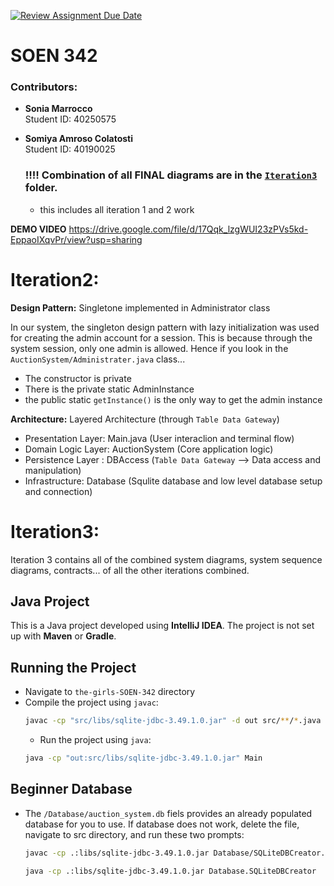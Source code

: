 [![Review Assignment Due Date](https://classroom.github.com/assets/deadline-readme-button-22041afd0340ce965d47ae6ef1cefeee28c7c493a6346c4f15d667ab976d596c.svg)](https://classroom.github.com/a/-9QgYBSe)
# SOEN 342 

### Contributors:
- **Sonia Marrocco**  
  Student ID: 40250575

- **Somiya Amroso Colatosti**  
  Student ID: 40190025

  ### ‼️‼️ Combination of all FINAL diagrams are in the [`Iteration3`](/artifacts/Iteration3) folder.
  - this includes all iteration 1 and 2 work
 
**DEMO VIDEO**
https://drive.google.com/file/d/17Qqk_lzgWUI23zPVs5kd-EppaoIXqvPr/view?usp=sharing

# Iteration2:
  **Design Pattern:** Singletone implemented in Administrator class

In our system, the singleton design pattern with lazy initialization was used for creating the admin account for a session. This is because through the system session, only one admin is allowed. Hence if you look in the `AuctionSystem/Administrater.java` class...
- The constructor is private
- There is the private static AdminInstance
- the public static `getInstance()` is the only way to get the admin instance

 **Architecture:** Layered Architecture (through `Table Data Gateway`)
- Presentation Layer: Main.java (User interaclion and terminal flow)
- Domain Logic Layer: AuctionSystem (Core application logic)
- Persistence Layer : DBAccess (`Table Data Gateway` --> Data access and manipulation)
- Infrastructure: Database (Squlite database and low level database setup and connection)

# Iteration3: 
Iteration 3 contains all of the combined system diagrams, system sequence diagrams, contracts... of all the other iterations combined. 

## Java Project
This is a Java project developed using **IntelliJ IDEA**. The project is not set up with **Maven** or **Gradle**.


## Running the Project
   - Navigate to `the-girls-SOEN-342` directory
   - Compile the project using `javac`:
     ```bash
     javac -cp "src/libs/sqlite-jdbc-3.49.1.0.jar" -d out src/**/*.java 
     ```
     - Run the project using `java`:
     ```bash
     java -cp "out:src/libs/sqlite-jdbc-3.49.1.0.jar" Main 
     ```

## Beginner Database
- The `/Database/auction_system.db` fiels provides an already populated database for you to use.
If database does not work, delete the file, navigate to src directory, and run these two prompts:
     ```bash
     javac -cp .:libs/sqlite-jdbc-3.49.1.0.jar Database/SQLiteDBCreator.java 
     ```
     ```bash
     java -cp .:libs/sqlite-jdbc-3.49.1.0.jar Database.SQLiteDBCreator 
     ```



